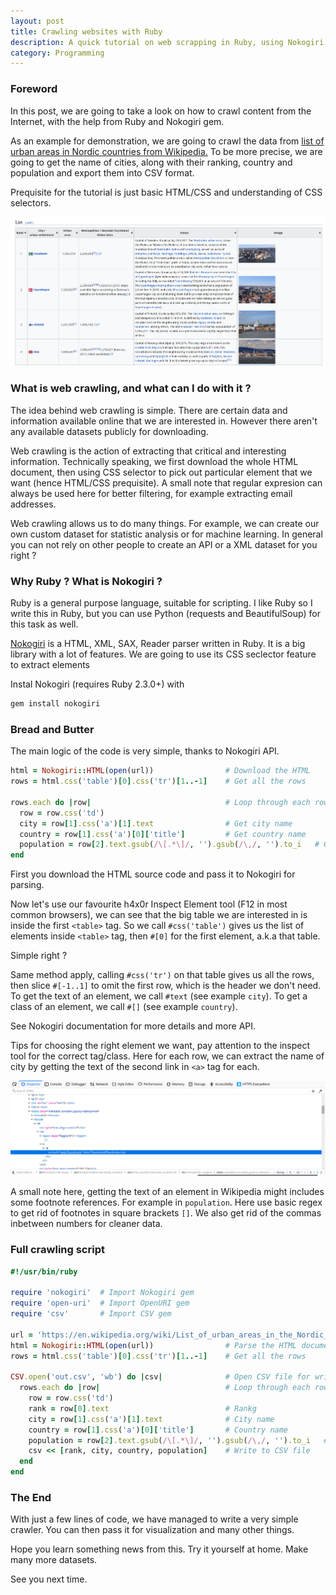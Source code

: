 ```yaml
---
layout: post
title: Crawling websites with Ruby
description: A quick tutorial on web scrapping in Ruby, using Nokogiri gem.
category: Programming
---
```


### Foreword

In this post, we are going to take a look on how to crawl content from the Internet, with the help from Ruby and Nokogiri gem.

As an example for demonstration, we are going to crawl the data from [list of urban areas in Nordic countries from Wikipedia.](https://en.wikipedia.org/wiki/List_of_urban_areas_in_the_Nordic_countries)
To be more precise, we are going to get the name of cities, along with their ranking, country and population and export them into CSV format.

Prequisite for the tutorial is just basic HTML/CSS and understanding of CSS selectors.

![Screenshot](/resources/02-1.png)

### What is web crawling, and what can I do with it ?

The idea behind web crawling is simple.
There are certain data and information available online that we are interested in.
However there aren't any available datasets publicly for downloading.

Web crawling is the action of extracting that critical and interesting information.
Technically speaking, we first download the whole HTML document, then using CSS selector to pick out particular element that we want (hence HTML/CSS prequisite).
A small note that regular expresion can always be used here for better filtering, for example extracting email addresses.

Web crawling allows us to do many things.
For example, we can create our own custom dataset for statistic analysis or for machine learning.
In general you can not rely on other people to create an API or a XML dataset for you right ?

### Why Ruby ? What is Nokogiri ?

Ruby is a general purpose language, suitable for scripting.
I like Ruby so I write this in Ruby, but you can use Python (requests and BeautifulSoup) for this task as well.

[Nokogiri](https://github.com/sparklemotion/nokogiri) is a HTML, XML, SAX, Reader parser written in Ruby.
It is a big library with a lot of features.
We are going to use its CSS seclector feature to extract elements

Instal Nokogiri (requires Ruby 2.3.0+) with
```bash
gem install nokogiri
```

### Bread and Butter

The main logic of the code is very simple, thanks to Nokogiri API.
```ruby
html = Nokogiri::HTML(open(url))                # Download the HTML
rows = html.css('table')[0].css('tr')[1..-1]    # Get all the rows

rows.each do |row|                              # Loop through each row
  row = row.css('td')
  city = row[1].css('a')[1].text                # Get city name
  country = row[1].css('a')[0]['title']         # Get country name
  population = row[2].text.gsub(/\[.*\]/, '').gsub(/\,/, '').to_i   # Get population
end
```

First you download the HTML source code and pass it to Nokogiri for parsing.

Now let's use our favourite h4x0r Inspect Element tool (F12 in most common browsers),
we can see that the big table we are interested in is inside the first `<table>` tag.
So we call `#css('table')` gives us the list of elements inside `<table>` tag, then `#[0]` for the first element, a.k.a that table.

Simple right ?

Same method apply, calling `#css('tr')` on that table gives us all the rows, then slice `#[-1..1]` to omit the first row, which is the header we don't need.
To get the text of an element, we call `#text` (see example `city`).
To get a class of an element, we call `#[]` (see example `country`).

See Nokogiri documentation for more details and more API.

Tips for choosing the right element we want, pay attention to the inspect tool for the correct tag/class.
Here for each row, we can extract the name of city by getting the text of the second link in `<a>` tag for each.

![Screenshot](/resources/02-2.png)

A small note here, getting the text of an element in Wikipedia might includes some footnote references.
For example in `population`.
Here use basic regex to get rid of footnotes in square brackets `[]`.
We also get rid of the commas inbetween numbers for cleaner data.

### Full crawling script

```ruby
#!/usr/bin/ruby

require 'nokogiri'  # Import Nokogiri gem
require 'open-uri'  # Import OpenURI gem
require 'csv'       # Import CSV gem

url = 'https://en.wikipedia.org/wiki/List_of_urban_areas_in_the_Nordic_countries'
html = Nokogiri::HTML(open(url))                # Parse the HTML document
rows = html.css('table')[0].css('tr')[1..-1]    # Get all the rows

CSV.open('out.csv', 'wb') do |csv|              # Open CSV file for writing
  rows.each do |row|                            # Loop through each row
    row = row.css('td')
    rank = row[0].text                          # Rankg
    city = row[1].css('a')[1].text              # City name
    country = row[1].css('a')[0]['title']       # Country name
    population = row[2].text.gsub(/\[.*\]/, '').gsub(/\,/, '').to_i   # Population
    csv << [rank, city, country, population]    # Write to CSV file
  end
end
```

### The End

With just a few lines of code, we have managed to write a very simple crawler.
You can then pass it for visualization and many other things.

Hope you learn something news from this.
Try it yourself at home.
Make many more datasets.

See you next time.

